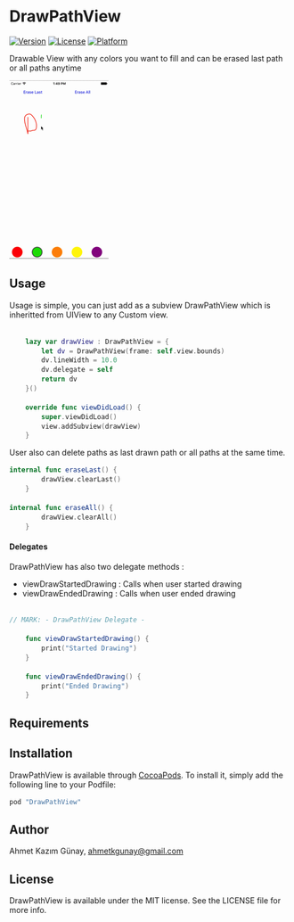 # DrawPathView
[![Version](https://img.shields.io/cocoapods/v/DrawPathView.svg?style=flat)](http://cocoapods.org/pods/DrawPathView)
[![License](https://img.shields.io/cocoapods/l/DrawPathView.svg?style=flat)](http://cocoapods.org/pods/DrawPathView)
[![Platform](https://img.shields.io/cocoapods/p/DrawPathView.svg?style=flat)](http://cocoapods.org/pods/DrawPathView)

Drawable View with any colors you want to fill and can be erased last path or all paths anytime

![Anim](https://github.com/ahmetkgunay/DrawPathView/blob/master/anim.gif)

## Usage

Usage is simple, you can just add as a subview DrawPathView which is inheritted from UIView to any Custom view.

```swift

    lazy var drawView : DrawPathView = {
        let dv = DrawPathView(frame: self.view.bounds)
        dv.lineWidth = 10.0
        dv.delegate = self
        return dv
    }()
    
    override func viewDidLoad() {
        super.viewDidLoad()
        view.addSubview(drawView)
    }
```

User also can delete paths as last drawn path or all paths at the same time.

```swift
internal func eraseLast() {
        drawView.clearLast()
    } 
    
internal func eraseAll() {
		drawView.clearAll()
	}
```
#### Delegates

DrawPathView has also two delegate methods :

- viewDrawStartedDrawing 	: Calls when user started drawing
- viewDrawEndedDrawing 		: Calls when user ended drawing


```swift

// MARK: - DrawPathView Delegate -

    func viewDrawStartedDrawing() {
        print("Started Drawing")
    }
    
    func viewDrawEndedDrawing() {
        print("Ended Drawing")
    }

```

## Requirements


## Installation

DrawPathView is available through [CocoaPods](http://cocoapods.org). To install
it, simply add the following line to your Podfile:

```ruby
pod "DrawPathView"
```

## Author

Ahmet Kazım Günay, ahmetkgunay@gmail.com

## License

DrawPathView is available under the MIT license. See the LICENSE file for more info.
